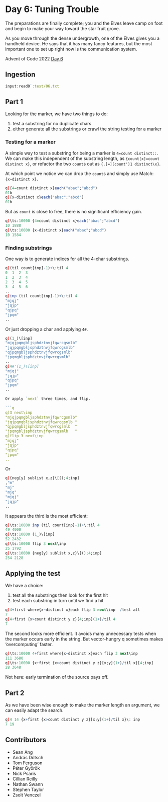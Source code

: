 # Day 6: Tuning Trouble

The preparations are finally complete; you and the Elves leave camp on foot and begin to make your way toward the star fruit grove.

As you move through the dense undergrowth, one of the Elves gives you a handheld device. He says that it has many fancy features, but the most important one to set up right now is the communication system.


Advent of Code 2022 [Day 6](https://adventofcode.com/2022/day/6)

## Ingestion

```q
input:read0`:test/06.txt
```

## Part 1

Looking for the marker, we have two things to do:

1.  test a substring for no duplicate chars
1.  either generate all the substrings or crawl the string testing for a marker

### Testing for a marker

A simple way to test a substring for being a marker is `4=count distinct::`.
We can make this independent of the substring length, as `{count[x]=count distinct x}`, or refactor the two `count`s out as `{.[=](count')1 distinct\x}`. 

At which point we notice we can drop the `count`s and simply use Match: `{x~distinct x}`.

```q
q){4=count distinct x}each("abac";"abcd")
01b
q){x~distinct x}each("abac";"abcd")
01b
```

But as `count` is close to free, there is no significant efficiency gain.

```q
q)\ts:10000 {4=count distinct x}each("abac";"abcd")
10 1888
q)\ts:10000 {x~distinct x}each("abac";"abcd")
10 1584
```

### Finding substrings

One way is to generate indices for all the 4-char substrings.

```q
q)(til count[inp]-1)+\:til 4
0  1  2  3
1  2  3  4
2  3  4  5
3  4  5  6
..
q)inp (til count[inp]-1)+\:til 4
"mjqj"
"jqjp"
"qjpq"
"jpqm"
..
```

Or just dropping a char and applying `4#`.

```q
q)(1_)\[inp]
"mjqjpqmgbljsphdztnvjfqwrcgsmlb"
"jqjpqmgbljsphdztnvjfqwrcgsmlb"
"qjpqmgbljsphdztnvjfqwrcgsmlb"
"jpqmgbljsphdztnvjfqwrcgsmlb"
..
q)4#'(1_)\[inp]
"mjqj"
"jqjp"
"qjpq"
"jpqm"
..

Or apply `next` three times, and flip.

```q
q)3 next\inp
"mjqjpqmgbljsphdztnvjfqwrcgsmlb"
"jqjpqmgbljsphdztnvjfqwrcgsmlb "
"qjpqmgbljsphdztnvjfqwrcgsmlb  "
"jpqmgbljsphdztnvjfqwrcgsmlb   "
q)flip 3 next\inp
"mjqj"
"jqjp"
"qjpq"
"jpqm"
..
```

Or

```q
q){neg[y] sublist x,z}\[();4;inp]
,"m"
"mj"
"mjq"
"mjqj"
"jqjp"
..
```

It appears the third is the most efficient:

```q
q)\ts:10000 inp (til count[inp]-1)+\:til 4
49 4000
q)\ts:10000 (1_)\[inp]
52 2432
q)\ts:10000 flip 3 next\inp
25 1792
q)\ts:10000 {neg[y] sublist x,z}\[();4;inp]
254 2128
```


## Applying the test

We have a choice: 

1.  test all the substrings then look for the first hit
1.  test each substring in turn until we find a hit

```q
q)4+first where{x~distinct x}each flip 3 next\inp  /test all
7
q)4+first {x>count distinct y z}[4;inp](1+)/til 4
7
```

The second looks more efficient. It avoids many unnecessary tests when the marker occurs early in the string. 
But vector-hungry q sometimes makes ‘overcomputing’ faster.

```q
q)\ts:10000 4+first where{x~distinct x}each flip 3 next\inp
111 3680
q)\ts:10000 {x+first {x>count distinct y z}[x;y](1+)/til x}[4;inp]
28 3648
```

Not here: early termination of the source pays off.

## Part 2

As we have been wise enough to make the marker length an argument, we can easily adapt the search.

```q
q)4 14 {x+first {x>count distinct y z}[x;y](1+)/til x}\: inp
7 19
```

## Contributors

* Sean Ang
* András Dőtsch
* Tom Ferguson 
* Péter Györök
* Nick Psaris
* Cillian Reilly
* Nathan Swann
* Stephen Taylor
* Zsolt Venczel

